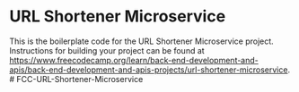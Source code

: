# URL Shortener Microservice

This is the boilerplate code for the URL Shortener Microservice project. Instructions for building your project can be found at https://www.freecodecamp.org/learn/back-end-development-and-apis/back-end-development-and-apis-projects/url-shortener-microservice.
#   F C C - U R L - S h o r t e n e r - M i c r o s e r v i c e  
 